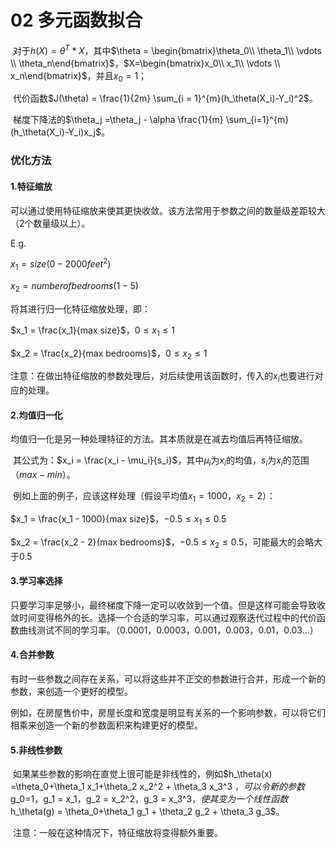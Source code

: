 # 02 多元函数拟合

​	对于$h(X) = \theta^T * X$，其中$\theta = \begin{bmatrix}\theta_0\\ \theta_1\\ \vdots \\ \theta_n\end{bmatrix}$，$X=\begin{bmatrix}x_0\\ x_1\\ \vdots \\ x_n\end{bmatrix}$，并且$x_0 = 1$；

​	代价函数$J(\theta) = \frac{1}{2m} \sum_{i = 1}^{m}(h_\theta(X_i)-Y_i)^2$。

​	梯度下降法的$\theta_j =\theta_j - \alpha \frac{1}{m} \sum_{i=1}^{m}(h_\theta(X_i)-Y_i)x_j$。

### 优化方法

#### 1.特征缩放

​	可以通过使用特征缩放来使其更快收敛。该方法常用于参数之间的数量级差距较大（2个数量级以上）。

E.g. 

$x_1=size(0-2000 feet^2)$

$x_2 = number of bedrooms (1-5)$

将其进行归一化特征缩放处理，即：

$x_1 = \frac{x_1}{max size}$，$0 \leq x_1 \leq 1$

$x_2 = \frac{x_2}{max bedrooms}$，$0 \leq x_2 \leq 1$

注意：在做出特征缩放的参数处理后，对后续使用该函数时，传入的$x_i$也要进行对应的处理。

#### 2.均值归一化

​	均值归一化是另一种处理特征的方法。其本质就是在减去均值后再特征缩放。

​	其公式为：$x_i = \frac{x_i - \mu_i}{s_i}$，其中$\mu_i$为$x_i$的均值，$s_i$为$x_i$的范围（$max-min$）。

​	例如上面的例子，应该这样处理（假设平均值$x_1 = 1000$，$x_2 = 2$）：

$x_1 = \frac{x_1 - 1000}{max size}$，$-0.5 \leq x_1 \leq 0.5$

$x_2 = \frac{x_2 - 2}{max bedrooms}$，$-0.5 \leq x_2 \leq 0.5$，可能最大的会略大于0.5

#### 3.学习率选择

​	只要学习率足够小，最终梯度下降一定可以收敛到一个值。但是这样可能会导致收敛时间变得格外的长。选择一个合适的学习率，可以通过观察迭代过程中的代价函数曲线测试不同的学习率。（0.0001，0.0003，0.001，0.003，0.01，0.03...）

#### 4.合并参数

​	有时一些参数之间存在关系，可以将这些并不正交的参数进行合并，形成一个新的参数，来创造一个更好的模型。

​	例如，在房屋售价中，房屋长度和宽度是明显有关系的一个影响参数，可以将它们相乘来创造一个新的参数面积来构建更好的模型。

#### 5.非线性参数

​	如果某些参数的影响在直觉上很可能是非线性的，例如$h_\theta(x) =\theta_0+\theta_1 x_1+\theta_2 x_2^2 + \theta_3 x_3^3 $，可以令新的参数$g_0=1$，$g_1 = x_1$，$g_2 = x_2^2$，$g_3 = x_3^3$，使其变为一个线性函数$h_\theta(g) = \theta_0+\theta_1 g_1 + \theta_2 g_2 + \theta_3 g_3$。

​	注意：一般在这种情况下，特征缩放将变得额外重要。	

